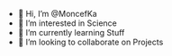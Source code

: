 - 👋 Hi, I’m @MoncefKa
- 👀 I’m interested in Science
- 🌱 I’m currently learning Stuff
- 💞️ I’m looking to collaborate on Projects

<!---
MoncefKa/MoncefKa is a ✨ special ✨ repository because its `README.md` (this file) appears on your GitHub profile.
You can click the Preview link to take a look at your changes.
--->
